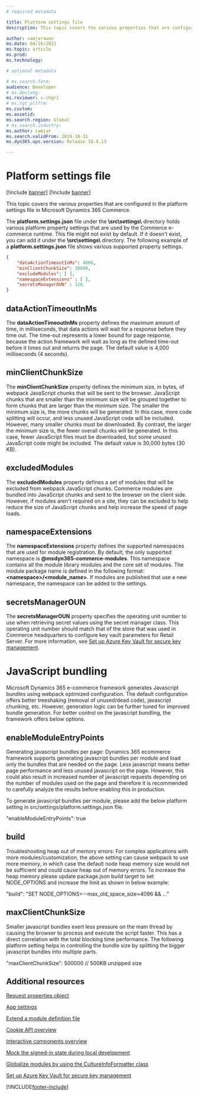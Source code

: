 ```yaml
---
# required metadata

title: Platform settings file
description: This topic covers the various properties that are configured in the platform settings file in Microsoft Dynamics 365 Commerce.

author: samjarawan
ms.date: 04/16/2021
ms.topic: article
ms.prod: 
ms.technology: 

# optional metadata

# ms.search.form: 
audience: Developer
# ms.devlang: 
ms.reviewer: v-chgri
# ms.tgt_pltfrm: 
ms.custom: 
ms.assetid: 
ms.search.region: Global
# ms.search.industry: 
ms.author: samjar
ms.search.validFrom: 2019-10-31
ms.dyn365.ops.version: Release 10.0.13

---
```


# Platform settings file

[!include [banner](../includes/banner.md)]
[!include [banner](../includes/preview-banner.md)]

This topic covers the various properties that are configured in the platform settings file in Microsoft Dynamics 365 Commerce.

The **platform.settings.json** file under the **\\src\\settings\\** directory holds various platform property settings that are used by the Commerce e-commerce runtime. This file might not exist by default. If it doesn't exist, you can add it under the **\\src\\settings\\** directory. The following example of a **platform.settings.json** file shows various supported property settings.

```json
{
    "dataActionTimeoutInMs": 4000,
    "minClientChunkSize": 30000,
    "excludeModules": [ ],
    "namespaceExtensions" : [ ],
    "secretsManagerOUN" : 128
}
```

## dataActionTimeoutInMs

The **dataActionTimeoutInMs** property defines the maximum amount of time, in milliseconds, that data actions will wait for a response before they time out. The time-out represents a lower bound for page response, because the action framework will wait as long as the defined time-out before it times out and returns the page. The default value is 4,000 milliseconds (4 seconds).

## minClientChunkSize

The **minClientChunkSize** property defines the minimum size, in bytes, of webpack JavaScript chunks that will be sent to the browser. JavaScript chunks that are smaller than the minimum size will be grouped together to form chunks that are larger than the minimum size. The smaller the minimum size is, the more chunks will be generated. In this case, more code splitting will occur, and less unused JavaScript code will be included. However, many smaller chunks must be downloaded. By contrast, the larger the minimum size is, the fewer overall chunks will be generated. In this case, fewer JavaScript files must be downloaded, but some unused JavaScript code might be included. The default value is 30,000 bytes (30 KB).

## excludedModules

The **excludedModules** property defines a set of modules that will be excluded from webpack JavaScript chunks. Commerce modules are bundled into JavaScript chunks and sent to the browser on the client side. However, if modules aren't required on a site, they can be excluded to help reduce the size of JavaScript chunks and help increase the speed of page loads.

## namespaceExtensions

The **namespaceExtensions** property defines the supported namespaces that are used for module registration. By default, the only supported namespace is **@msdyn365-commerce-modules**. This namespace contains all the module library modules and the core set of modules. The module package name is defined in the following format: **\<namespace\>\/\<module_name\>**. If modules are published that use a new namespace, the namespace can be added to the settings.

## secretsManagerOUN

The **secretsManagerOUN** property specifies the operating unit number to use when retrieving secret values using the secret manager class. This operating unit number should match that of the store that was used in Commerce headquarters to configure key vault parameters for Retail Server. For more information, see [Set up Azure Key Vault for secure key management](set-up-key-vault.md).

# JavaScript bundling
Microsoft Dynamics 365 e-commerce framework generates Javascript bundles using webpack optimized configuration. The default configuration offers better treeshaking (removal of unused/dead code), javascript chunking, etc. However, generation logic can be further tuned for improved bundle generation. For better control on the javascript bundling, the framework offers below options. 

## enableModuleEntryPoints
Generating javascript bundles per page:
Dynamics 365 ecommerce framework supports generating javascript bundles per module and load only the bundles that are needed on the page. Less javascript means better page performance and less unused javascript on the page. However, this could also result in increased number of javascript requests depending on the number of modules used on the page and therefore it is recommended to carefully analyze the results before enabling this in production.

To generate javascript bundles per module, please add the below platform setting in src/settings/platform.settings.json file.

"enableModuleEntryPoints": true

## build
Troubleshooting heap out of memory errors: 
For complex applications with more modules/customization, the above setting can cause webpack to use more memory, in which case
the default node heap memory size would not be sufficient and could cause heap out of memory errors. To increase the heap memory
please update package.json build target to set NODE_OPTIONS and increase the limit as shown in below example:

"build": "SET NODE_OPTIONS=--max_old_space_size=4096 && ..."

## maxClientChunkSize
Smaller javascript bundles exert less pressure on the main thread by causing the browser to process and execute the script faster. This has a direct correlation with the total blocking time performance. The following platform setting helps in controlling the bundle size by splitting the bigger javascript bundles into multiple parts.  

"maxClientChunkSize": 500000 // 500KB unzipped size


## Additional resources

[Request properties object](request-properties-object.md)

[App settings](app-settings.md)

[Extend a module definition file](extend-module-definition.md)

[Cookie API overview](cookie-api-overview.md)

[Interactive components overview](interactive-components.md)

[Mock the signed-in state during local development](mock-sign-in.md)

[Globalize modules by using the CultureInfoFormatter class](globalize-modules.md)

[Set up Azure Key Vault for secure key management](set-up-key-vault.md)


[!INCLUDE[footer-include](../../includes/footer-banner.md)]
